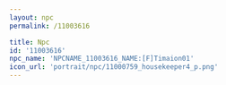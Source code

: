 ```yaml
---
layout: npc
permalink: /11003616

title: Npc
id: '11003616'
npc_name: 'NPCNAME_11003616_NAME:[F]Timaion01'
icon_url: 'portrait/npc/11000759_housekeeper4_p.png'
---
```

